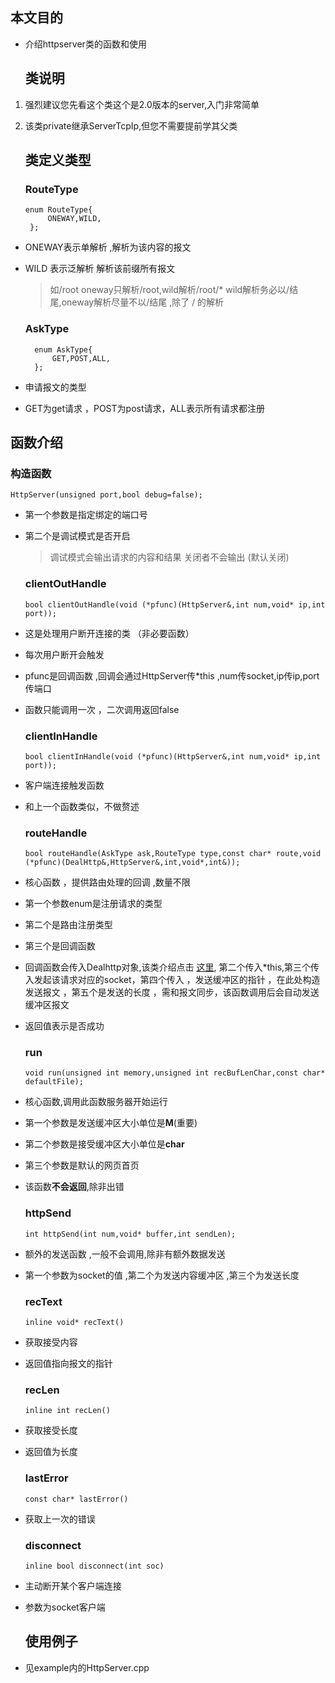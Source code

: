 ## 

## 本文目的

- 介绍httpserver类的函数和使用
  
  ## 类说明
1. 强烈建议您先看这个类这个是2.0版本的server,入门非常简单
2. 该类private继承ServerTcpIp,但您不需要提前学其父类 
   
   ## 类定义类型
   
   ### RouteType
   
   ```
   enum RouteType{
        ONEWAY,WILD,
    };
   ```
- ONEWAY表示单解析 ,解析为该内容的报文
- WILD 表示泛解析 解析该前缀所有报文 
  
  > 如/root oneway只解析/root,wild解析/root/* 
  > wild解析务必以/结尾,oneway解析尽量不以/结尾 ,除了 / 的解析 
  
  ### AskType
  
  ```
    enum AskType{
        GET,POST,ALL,
    };
  ```
- 申请报文的类型 
- GET为get请求 ，POST为post请求，ALL表示所有请求都注册 

## 函数介绍

### 构造函数

```
HttpServer(unsigned port,bool debug=false);
```

- 第一个参数是指定绑定的端口号 
- 第二个是调试模式是否开启
  
  > 调试模式会输出请求的内容和结果
  > 关闭者不会输出 (默认关闭)
  
  ### clientOutHandle
  
  ```
  bool clientOutHandle(void (*pfunc)(HttpServer&,int num,void* ip,int port));
  ```
- 这是处理用户断开连接的类 （非必要函数）
- 每次用户断开会触发
- pfunc是回调函数 ,回调会通过HttpServer传*this ,num传socket,ip传ip,port传端口 
- 函数只能调用一次 ，二次调用返回false
  
  ### clientInHandle
  
  ```
  bool clientInHandle(void (*pfunc)(HttpServer&,int num,void* ip,int port));
  ```
- 客户端连接触发函数 
- 和上一个函数类似，不做赘述
  
  ### **routeHandle**
  
  ```
  bool routeHandle(AskType ask,RouteType type,const char* route,void (*pfunc)(DealHttp&,HttpServer&,int,void*,int&));
  ```
- 核心函数 ，提供路由处理的回调 ,数量不限 
- 第一个参数enum是注册请求的类型
- 第二个是路由注册类型
- 第三个是回调函数
- 回调函数会传入Dealhttp对象,该类介绍点击 [这里](), 第二个传入*this,第三个传入发起该请求对应的socket，第四个传入 ，发送缓冲区的指针 ，在此处构造发送报文 ，第五个是发送的长度 ，需和报文同步，该函数调用后会自动发送缓冲区报文
- 返回值表示是否成功 
  
  ### **run**
  
  ```
  void run(unsigned int memory,unsigned int recBufLenChar,const char* defaultFile);
  ```
- 核心函数,调用此函数服务器开始运行
- 第一个参数是发送缓冲区大小单位是**M**(重要)
- 第二个参数是接受缓冲区大小单位是**char**
- 第三个参数是默认的网页首页
- 该函数**不会返回**,除非出错 
  
  ### httpSend
  
  ```
  int httpSend(int num,void* buffer,int sendLen);
  ```
- 额外的发送函数 ,一般不会调用,除非有额外数据发送 
- 第一个参数为socket的值 ,第二个为发送内容缓冲区 ,第三个为发送长度
  
  ### recText
  
  ```
  inline void* recText()
  ```
- 获取接受内容 
- 返回值指向报文的指针 
  
  ### recLen
  
  ```
  inline int recLen()
  ```
- 获取接受长度 
- 返回值为长度 
  
  ### lastError
  
  ```
  const char* lastError()
  ```
- 获取上一次的错误 
  
  ### disconnect
  
  ```
  inline bool disconnect(int soc)
  ```
- 主动断开某个客户端连接
- 参数为socket客户端
  
  ## 使用例子
- 见example内的HttpServer.cpp
